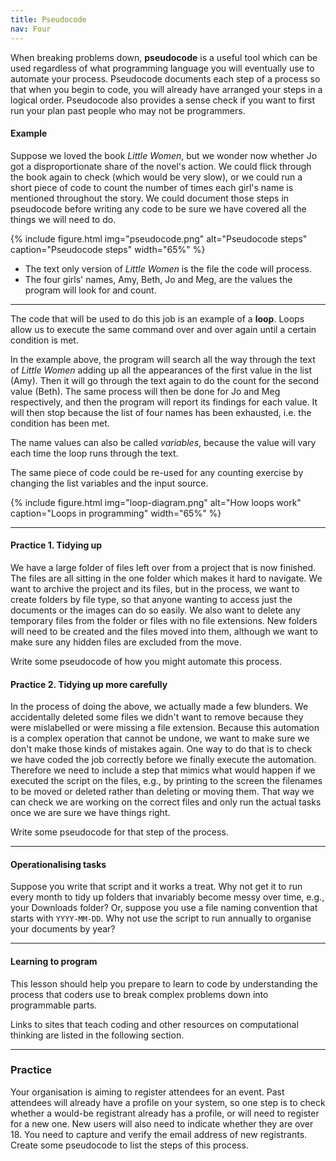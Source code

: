 ```yaml
---
title: Pseudocode
nav: Four
---
```


When breaking problems down, **pseudocode** is a useful tool which can be used regardless of what programming language you will eventually use to automate your process. Pseudocode documents each step of a process so that when you begin to code, you will already have arranged your steps in a logical order. Pseudocode also provides a sense check if you want to first run your plan past people who may not be programmers. 

#### Example

Suppose we loved the book *Little Women*, but we wonder now whether Jo got a disproportionate share of the novel's action. We could flick through the book again to check (which would be very slow), or we could run a short piece of code to count the number of times each girl's name is mentioned throughout the story. We could document those steps in pseudocode before writing any code to be sure we have covered all the things we will need to do. 

{% include figure.html img="pseudocode.png" alt="Pseudocode steps" caption="Pseudocode steps" width="65%" %}

- The text only version of *Little Women* is the file the code will process.   
- The four girls' names, Amy, Beth, Jo and Meg, are the values the program will look for and count.
  
---------

The code that will be used to do this job is an example of a **loop**. Loops allow us to execute the same command over and over again until a certain condition is met. 

In the example above, the program will search all the way through the text of *Little Women* adding up all the appearances of the first value in the list (Amy). Then it will go through the text again to do the count for the second value (Beth). The same process will then be done for Jo and Meg respectively, and then the program will report its findings for each value. It will then stop because the list of four names has been exhausted, i.e. the condition has been met. 

The name values can also be called *variables*, because the value will vary each time the loop runs through the text.

The same piece of code could be re-used for any counting exercise by changing the list variables and the input source.

{% include figure.html img="loop-diagram.png" alt="How loops work" caption="Loops in programming" width="65%" %}

---------

#### Practice 1. Tidying up

We have a large folder of files left over from a project that is now finished. The files are all sitting in the one folder which makes it hard to navigate. We want to archive the project and its files, but in the process, we want to create folders by file type, so that anyone wanting to access just the documents or the images can do so easily. We also want to delete any temporary files from the folder or files with no file extensions. New folders will need to be created and the files moved into them, although we want to make sure any hidden files are excluded from the move. 

Write some pseudocode of how you might automate this process.

#### Practice 2. Tidying up more carefully

In the process of doing the above, we actually made a few blunders. We accidentally deleted some files we didn't want to remove because they were mislabelled or were missing a file extension. Because this automation is a complex operation that cannot be undone, we want to make sure we don't make those kinds of mistakes again. One way to do that is to check we have coded the job correctly before we finally execute the automation. Therefore we need to include a step that mimics what would happen if we executed the script on the files, e.g., by printing to the screen the filenames to be moved or deleted rather than deleting or moving them. That way we can check we are working on the correct files and only run the actual tasks once we are sure we have things right.

Write some pseudocode for that step of the process.

-------------------------------

#### Operationalising tasks

Suppose you write that script and it works a treat. Why not get it to run every month to tidy up folders that invariably become messy over time, e.g., your Downloads folder? Or, suppose you use a file naming convention that starts with `YYYY-MM-DD`. Why not use the script to run annually to organise your documents by year? 

----------------------

#### Learning to program

This lesson should help you prepare to learn to code by understanding the process that coders use to break complex problems down into programmable parts. 

Links to sites that teach coding and other resources on computational thinking are listed in the following section. 

---------

### Practice

Your organisation is aiming to register attendees for an event. Past attendees will already have a profile on your system, so one step is to check whether a would-be registrant already has a profile, or will need to register for a new one. New users will also need to indicate whether they are over 18. You need to capture and verify the email address of new registrants. Create some pseudocode to list the steps of this process.
